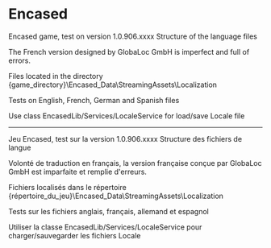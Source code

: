 # Encased
 Encased game, test on version 1.0.906.xxxx
 Structure of the language files

 The French version designed by GlobaLoc GmbH is imperfect and full of errors.

 Files located in the directory
 {game_directory}\Encased_Data\StreamingAssets\Localization

 Tests on English, French, German and Spanish files

 Use class EncasedLib/Services/LocaleService for load/save Locale file

 --------------------------------------------------

 Jeu Encased, test sur la version 1.0.906.xxxx
 Structure des fichiers de langue

 Volonté de traduction en français, la version française conçue par GlobaLoc GmbH est imparfaite et remplie d'erreurs.

 Fichiers localisés dans le répertoire
 {répertoire_du_jeu}\Encased_Data\StreamingAssets\Localization

 Tests sur les fichiers anglais, français, allemand et espagnol

 Utiliser la classe EncasedLib/Services/LocaleService pour charger/sauvegarder les fichiers Locale
